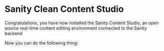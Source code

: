 # Sanity Clean Content Studio

Congratulations, you have now installed the Sanity Content Studio, an open source real-time content editing environment connected to the Sanity backend

Now you can do the following thing:
